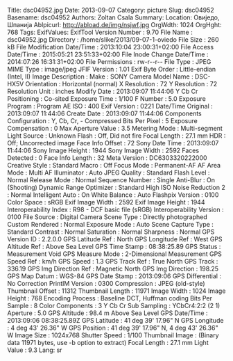 Title: dsc04952.jpg
Date: 2013-09-07
Category: picture
Slug: dsc04952
Basename: dsc04952
Authors: Zoltan Csala
Summary:
Location: Овиједо, Шпанија
Ablpicurl: http://abload.de/img/nsjwf.jpg
OrgWdth: 1024
OrgHght: 768
Tags:
ExifValues: ExifTool Version Number : 9.70
            File Name : dsc04952.jpg
            Directory : /home/slike/2013/09-07-1-oviedo
            File Size : 260 kB
            File Modification Date/Time : 2013:10:04 23:00:31+02:00
            File Access Date/Time : 2015:05:21 23:51:33+02:00
            File Inode Change Date/Time : 2014:07:26 16:31:31+02:00
            File Permissions : rw-r--r--
            File Type : JPEG
            MIME Type : image/jpeg
            JFIF Version : 1.01
            Exif Byte Order : Little-endian (Intel, II)
            Image Description :
            Make : SONY
            Camera Model Name : DSC-HX5V
            Orientation : Horizontal (normal)
            X Resolution : 72
            Y Resolution : 72
            Resolution Unit : inches
            Modify Date : 2013:09:07 11:44:06
            Y Cb Cr Positioning : Co-sited
            Exposure Time : 1/100
            F Number : 5.0
            Exposure Program : Program AE
            ISO : 400
            Exif Version : 0221
            Date/Time Original : 2013:09:07 11:44:06
            Create Date : 2013:09:07 11:44:06
            Components Configuration : Y, Cb, Cr, -
            Compressed Bits Per Pixel : 5
            Exposure Compensation : 0
            Max Aperture Value : 3.5
            Metering Mode : Multi-segment
            Light Source : Unknown
            Flash : Off, Did not fire
            Focal Length : 27.1 mm
            HDR : Off; Uncorrected image
            Face Info Offset : 72
            Sony Date Time : 2013:09:07 11:44:06
            Sony Image Height : 1944
            Sony Image Width : 2592
            Faces Detected : 0
            Face Info Length : 32
            Meta Version : DC6303320222000
            Creative Style : Standard
            Macro : Off
            Focus Mode : Permanent-AF
            AF Area Mode : Multi
            AF Illuminator : Auto
            JPEG Quality : Standard
            Flash Level : Normal
            Release Mode : Normal
            Sequence Number : Single
            Anti-Blur : On (Shooting)
            Dynamic Range Optimizer : Standard
            High ISO Noise Reduction 2 : Normal
            Intelligent Auto : On
            White Balance : Auto
            Flashpix Version : 0100
            Color Space : sRGB
            Exif Image Width : 2592
            Exif Image Height : 1944
            Interoperability Index : R98 - DCF basic file (sRGB)
            Interoperability Version : 0100
            File Source : Digital Camera
            Scene Type : Directly photographed
            Custom Rendered : Normal
            Exposure Mode : Auto
            Scene Capture Type : Standard
            Contrast : Normal
            Saturation : Normal
            Sharpness : Normal
            GPS Version ID : 2.2.0.0
            GPS Latitude Ref : North
            GPS Longitude Ref : West
            GPS Altitude Ref : Above Sea Level
            GPS Time Stamp : 08:38:25.89
            GPS Status : Measurement Void
            GPS Measure Mode : 2-Dimensional Measurement
            GPS Speed Ref : km/h
            GPS Speed : 1.3
            GPS Track Ref : True North
            GPS Track : 336.19
            GPS Img Direction Ref : Magnetic North
            GPS Img Direction : 198.25
            GPS Map Datum : WGS-84
            GPS Date Stamp : 2013:09:06
            GPS Differential : No Correction
            PrintIM Version : 0300
            Compression : JPEG (old-style)
            Thumbnail Offset : 11312
            Thumbnail Length : 11971
            Image Width : 1024
            Image Height : 768
            Encoding Process : Baseline DCT, Huffman coding
            Bits Per Sample : 8
            Color Components : 3
            Y Cb Cr Sub Sampling : YCbCr4:2:2 (2 1)
            Aperture : 5.0
            GPS Altitude : 98.4 m Above Sea Level
            GPS Date/Time : 2013:09:06 08:38:25.89Z
            GPS Latitude : 41 deg 39' 17.96" N
            GPS Longitude : 4 deg 43' 26.36" W
            GPS Position : 41 deg 39' 17.96" N, 4 deg 43' 26.36" W
            Image Size : 1024x768
            Shutter Speed : 1/100
            Thumbnail Image : (Binary data 11971 bytes, use -b option to extract)
            Focal Length : 27.1 mm
            Light Value : 9.3
Lang: sr

